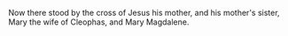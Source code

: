 Now there stood by the cross of Jesus his mother, and his mother's sister, Mary the wife of Cleophas, and Mary Magdalene.
